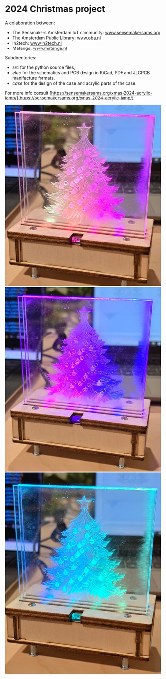 # 2024 Christmas project

A colaboration between:
- The Sensmakers Amsterdam IoT community: www.sensemakersams.org
- The Amsterdam Public Library: www.oba.nl
- in2tech: www.in2tech.nl
- Matanga: www.matanga.nl

Subdirectories:
- *src* for the python source files,
- *elec* for the schematics and PCB design in KiCad, PDF and JLCPCB manifacture formats,
- *case* for the design of the case and acrylic parts of the case.

For more info consult [https://sensemakersams.org/xmas-2024-acrylic-lamp/](https://sensemakersams.org/xmas-2024-acrylic-lamp/)

![](images/Image1.jpg)
![](images/Image2.jpg)
![](images/Image3.jpg)

